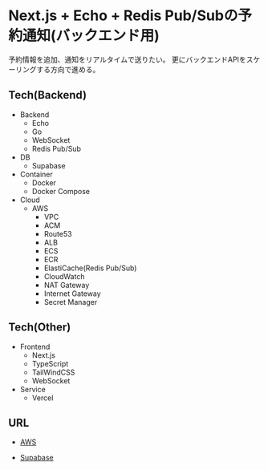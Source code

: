 # Next.js + Echo + Redis Pub/Subの予約通知(バックエンド用)

予約情報を追加、通知をリアルタイムで送りたい。 
更にバックエンドAPIをスケーリングする方向で進める。

## Tech(Backend)

- Backend
  - Echo
  - Go
  - WebSocket
  - Redis Pub/Sub
- DB
  - Supabase
- Container
  - Docker
  - Docker Compose
- Cloud
  - AWS
    - VPC
    - ACM
    - Route53
    - ALB
    - ECS
    - ECR
    - ElastiCache(Redis Pub/Sub)
    - CloudWatch
    - NAT Gateway
    - Internet Gateway
    - Secret Manager

## Tech(Other)

- Frontend
  - Next.js
  - TypeScript
  - TailWindCSS
  - WebSocket
- Service
  - Vercel

## URL

- [AWS](https://ap-northeast-1.console.aws.amazon.com/)

- [Supabase](https://supabase.com/)